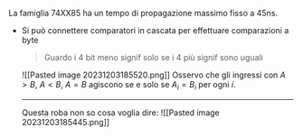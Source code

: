 La famiglia 74XX85 ha un tempo di propagazione massimo fisso a 45ns.

- Si può connettere comparatori in cascata per effettuare comparazioni a byte
  >Guardo i 4 bit meno signif solo se i 4 più signif sono uguali
  
  ![[Pasted image 20231203185520.png]]
Osservo che gli ingressi con $A>B$, $A<B$, $A=B$ agiscono se e solo se $A_i=B_i$ per ogni $i$.


  ---
  Questa roba non so cosa voglia dire:
  ![[Pasted image 20231203185445.png]]
